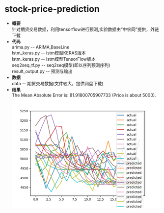 # stock-price-prediction
- **概要**<br>
针对期货交易数据，利用tensorflow进行预测,实验数据由“中农网”提供，外链下载
- **代码**<br>
arima.py -- ARIMA,BaseLine<br>
lstm_keras.py -- lstm模型KERAS版本<br>
lstm_keras.py -- lstm模型TensorFlow版本<br>
seq2seq_tf.py -- seq2seq模型(即以序列预测序列)<br>
result_output.py -- 预测与输出<br>
- **数据**<br>
data -- 期货交易数据(文件较大，提供网盘下载)<br>
- **结果**<br>
The Mean Absolute Error is: 81.91800705907733 (Price is about 5000).<br>
![image](http://github.com/RilaShu/stock-price-prediction-deep-learning/raw/master/images/result.png)
